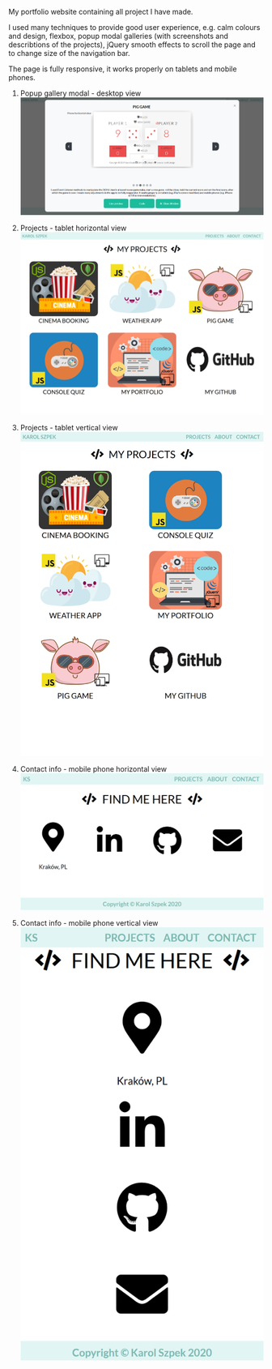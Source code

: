 My portfolio website containing all project I have made. 

I used many techniques to provide good user experience, e.g. calm colours and design, flexbox, 
popup modal galleries (with screenshots and describtions of the projects), jQuery smooth effects 
to scroll the page and to change size of the navigation bar. 

The page is fully responsive, it works properly on tablets and mobile phones.

1. Popup gallery modal - desktop view
![Alt text](img/portfolio/portfolio/desktop.png?raw=true "Popup gallery modal - desktop view")

2. Projects - tablet horizontal view
![Alt text](img/portfolio/portfolio/tablet-horizontal.png?raw=true "Projects - tablet horizontal view")

3. Projects - tablet vertical view
![Alt text](img/portfolio/portfolio/tablet-vertical.png?raw=true "Projects - tablet vertical view")

4. Contact info - mobile phone horizontal view
![Alt text](img/portfolio/portfolio/phone-horizontal.png?raw=true "Contact info - mobile phone horizontal view")

5. Contact info - mobile phone vertical view
![Alt text](img/portfolio/portfolio/phone-vertical.png?raw=true "Contact info - mobile phone vertical view")
